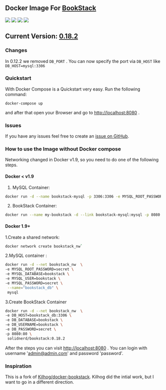 ## Docker Image For [BookStack](https://github.com/ssddanbrown/BookStack)

[![](https://images.microbadger.com/badges/image/solidnerd/bookstack.svg)](https://microbadger.com/images/solidnerd/bookstack "Get your own image badge on microbadger.com") [![](https://images.microbadger.com/badges/commit/solidnerd/bookstack.svg)](https://microbadger.com/images/solidnerd/bookstack "Get your own commit badge on microbadger.com") [![](https://images.microbadger.com/badges/version/solidnerd/bookstack.svg)](https://microbadger.com/images/solidnerd/bookstack "Get your own version badge on microbadger.com") [![](https://images.microbadger.com/badges/license/solidnerd/bookstack.svg)](https://microbadger.com/images/solidnerd/bookstack "Get your own license badge on microbadger.com")

## Current Version: [0.18.2](https://github.com/SolidNerd/docker-bookstack/blob/master/Dockerfile)

### Changes
In 0.12.2 we removed `DB_PORT` . You can now specify the port via `DB_HOST` like `DB_HOST=mysql:3306`

### Quickstart
With Docker Compose is a Quickstart very easy. Run the following command:

```
docker-compose up
```

and after that open your Browser and go to [http://localhost:8080](http://localhost:8080) .

### Issues

If you have any issues feel free to create an [issue on GitHub](https://github.com/solidnerd/docker-bookstack/issues).


### How to use the Image without Docker compose
Networking changed in Docker v1.9, so you need to do one of the following steps.

#### Docker < v1.9
1. MySQL Container:
```bash
docker run -d --name bookstack-mysql -p 3306:3306 -e MYSQL_ROOT_PASSWORD=secret -e MYSQL_DATABASE=bookstack -e MYSQL_USER=bookstack -e MYSQL_PASSWORD=secret mysql
```
2. BookStack Container:
```bash
docker run --name my-bookstack -d --link bookstack-mysql:mysql -p 8080:80 solidnerd/bookstack:0.18.2
```

#### Docker 1.9+

1.Create a shared network:

```bash
docker network create bookstack_nw`
```

2.MySQL container :
```bash
docker run -d --net bookstack_nw  \
-e MYSQL_ROOT_PASSWORD=secret \
-e MYSQL_DATABASE=bookstack \
-e MYSQL_USER=bookstack \
-e MYSQL_PASSWORD=secret \
 --name="bookstack_db" \
 mysql
```


3.Create BookStack Container

```bash
docker run -d --net bookstack_nw  \
-e DB_HOST=bookstack_db:3306 \
-e DB_DATABASE=bookstack \
-e DB_USERNAME=bookstack \
-e DB_PASSWORD=secret \
-p 8080:80 \
 solidnerd/bookstack:0.18.2
```

After the steps you can visit [http://localhost:8080](http://localhost:8080) . You can login with username 'admin@admin.com' and password 'password'.


### Inspiration

This is a fork of [Kilhog/docker-bookstack](https://github.com/Kilhog/docker-bookstack). Kilhog did the intial work, but I want to go in a different direction.

